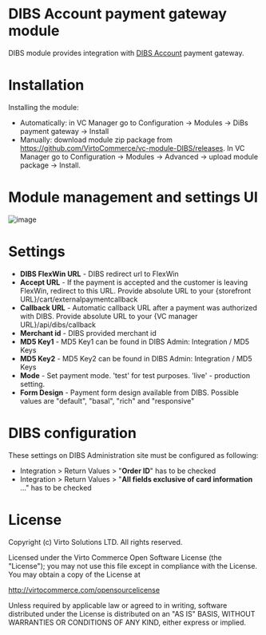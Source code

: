 # DIBS Account payment gateway module
DIBS module provides integration with <a href="http://www.dibspayment.com" target="_blank">DIBS Account</a> payment gateway. 

# Installation
Installing the module:
* Automatically: in VC Manager go to Configuration -> Modules -> DiBs payment gateway -> Install
* Manually: download module zip package from https://github.com/VirtoCommerce/vc-module-DIBS/releases. In VC Manager go to Configuration -> Modules -> Advanced -> upload module package -> Install.

# Module management and settings UI
![image](https://cloud.githubusercontent.com/assets/5801549/16379653/76ba16dc-3c7b-11e6-80aa-b11fdf76abe5.png)

# Settings
* **DIBS FlexWin URL** - DIBS redirect url to FlexWin
* **Accept URL** - If the payment is accepted and the customer is leaving FlexWin, redirect to this URL. Provide absolute URL to your {storefront URL}/cart/externalpaymentcallback
* **Callback URL** - Automatic callback URL after a payment was authorized with DIBS. Provide absolute URL to your {VC manager URL}/api/dibs/callback
* **Merchant id** - DIBS provided merchant id
* **MD5 Key1** - MD5 Key1 can be found in DIBS Admin: Integration / MD5 Keys
* **MD5 Key2** - MD5 Key2 can be found in DIBS Admin: Integration / MD5 Keys
* **Mode** - Set payment mode. 'test' for test purposes. 'live' - production setting.
* **Form Design** - Payment form design available from DIBS. Possible values are "default", "basal", "rich" and "responsive"

# DIBS configuration
These settings on DIBS Administration site must be configured as following:
* Integration > Return Values > "**Order ID**" has to be checked
* Integration > Return Values > "**All fields exclusive of card information** ..." has to be checked



# License
Copyright (c) Virto Solutions LTD.  All rights reserved.

Licensed under the Virto Commerce Open Software License (the "License"); you
may not use this file except in compliance with the License. You may
obtain a copy of the License at

http://virtocommerce.com/opensourcelicense

Unless required by applicable law or agreed to in writing, software
distributed under the License is distributed on an "AS IS" BASIS,
WITHOUT WARRANTIES OR CONDITIONS OF ANY KIND, either express or
implied.
